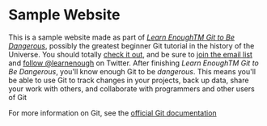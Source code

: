 # Sample Website
This is a sample website made as part of
[*Learn EnoughTM Git to Be Dangerous*](http://learnenough.com/git-tutorial), possibly the greatest beginner Git tutorial in the history of the Universe. You should totally [check it out](http://learnenough.com/git-tutorial),
and be sure to [join the email list](http://learnenough.com/#email_list) and [follow @learnenough](http://twitter.com/learnenough) on Twitter.
After finishing *Learn EnoughTM Git to Be Dangerous*, you'll know enough Git to be *dangerous*. This means you'll be able to use Git to track changes in your projects, back up data, share your work with others, and collaborate with programmers and
other users of Git

For more information on Git, see the
[official Git documentation](https://git-scm.com/)